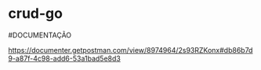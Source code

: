 # crud-go

#DOCUMENTAÇÃO

https://documenter.getpostman.com/view/8974964/2s93RZKonx#db86b7d9-a87f-4c98-add6-53a1bad5e8d3
